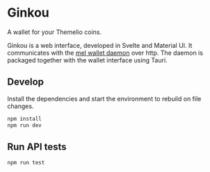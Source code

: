 # Ginkou
A wallet for your Themelio coins.

Ginkou is a web interface, developed in Svelte and Material UI.
It communicates with the [mel wallet daemon](https://github.com/themeliolabs/melwalletd) over http.
The daemon is packaged together with the wallet interface using Tauri.

## Develop
Install the dependencies and start the environment to rebuild on file changes.

```bash
npm install
npm run dev
```

## Run API tests
```bash
npm run test
```
